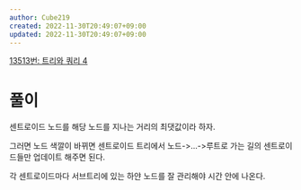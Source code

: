 ```yaml
---
author: Cube219
created: 2022-11-30T20:49:07+09:00
updated: 2022-11-30T20:49:07+09:00
---
```


[13513번: 트리와 쿼리 4](https://www.acmicpc.net/problem/13513)

# 풀이

센트로이드 노드를 해당 노드를 지나는 거리의 최댓값이라 하자.

그러면 노드 색깔이 바뀌면 센트로이드 트리에서 노드->...->루트로 가는 길의 센트로이드들만 업데이트 해주면 된다.

각 센트로이드마다 서브트리에 있는 하얀 노드를 잘 관리해야 시간 안에 나온다.
